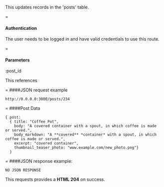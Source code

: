 This updates records in the 'posts' table.

=
#### Authentication

The user needs to be logged in and have valid credentials to use this route.

=
#### Parameters

:post_id

This references

=
####JSON request example
```
http://0.0.0.0:3000/posts/234
```

=
####Post Data
```
{ post: 
  { title: "Coffee Pot", 
    body: "A covered container with a spout, in which coffee is made or served.", 
    body_markdown: "A **covered** *container* with a spout, in which coffee is made or served.",
    excerpt: "covered container",
    thumbnail_teaser_photo: "www.example.com/new_photo.png"} 
  }
```

=
####JSON response example:

```
NO JSON RESPONSE
```

This requests provides a <strong>HTML 204</strong> on success.